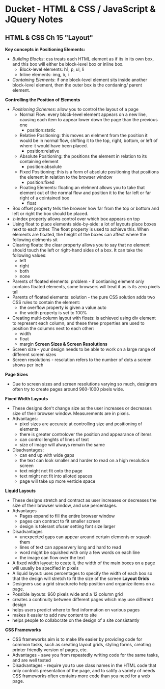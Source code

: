 # Ducket - HTML & CSS / JavaScript & JQuery Notes

## HTML & CSS Ch 15 "Layout"

**Key concepts in Positioning Elements:**
- *Building Blocks*: css treats each HTML element as if its in its own box, and this box will either be block-level box or inline box.
  * Block-level elements: h1, p, ul, li
  * Inline elements: img, b, i
- *Containing Elements*: if one block-level element sits inside another block-level element, then the outer box is the contianing/ parent element.

**Controlling the Position of Elements**
- *Positioning Schemes*: allow you to control the layout of a page
  * Normal Flow: every block-level element appears on a new line, causing each item to appear lower down the page than the previous one 
    - position:static
  * Relative Positioning: this moves an elelment from the position it would be in normal flow, shifting it to the top, right, bottom, or left of where it would have been placed.
     - position:relative
  * Absolute Positioning: the positions the element in relation to its containing element
     - position:absolute
  * Fixed Positioning: this is a form of absolute positioning that positions the element in relation to the browser window
     - position:fixed
  * Floating Elements: floating an elelment allows you to take that element out of the normal flow and position it to the far left or far right of a cointained box 
     - float
- Box offset property tells the browser how far from the top or bottom and left or right the box should be placed.
- z-index property allows control over which box appears on top
- Using float to place elements side-by-side: a lot of layouts place boxes next to each other. The float property is used to achieve this. When elements are floated, the height of the boxes can affect where the following elelments sit
- Clearing floats: the clear property allows you to say that no element should touch the left or right-hand sides of a box. It can take the following values:
  * left
  * right
  * both 
  * none
- Parents of floated elements: problem - if contianing element only contains floated elements, some browsers will treat it as is its zero pixels tall
- Parents of floated elements: solution - the pure CSS solution adds two CSS rules to contain the element:
  * the overflow property is given a value auto
  * the width property is set to 100%
- Creating multi-column layout with floats: is achieved using div element to represent each column, and these three properties are used to position the columns next to each other: 
  * width
  * float
  * margin
**Screen Sizes & Screen Resolutions**
- Screen size - your design needs to be able to work on a large range of different screen sizes
- Screen resolutions - resolution refers to the number of dots a screen shows per inch

**Page Sizes**
- Due to screen sizes and screen resolutions varying so much, designers often try to create pages around 960-1000 pixels wide.

**Fixed Width Layouts**
- These designs don't change size as the user increases or decreases size of their browser window. Measurements are in pixels.
- Advantages: 
  * pixel sizes are accurate at controlling size and positioning of elements
  * there is greater controlover the position and appearance of items
  * can control lenghts of lines of text
  * size of image will always remain the same
- Disadvantages:
  * can end up with wide gaps
  * the text can look smaller and harder to read on a high resolution screen
  * text might not fit onto the page
  * text might not fit into alloted spaces
  * page will take up more verticle space

**Liquid Layouts**
- These designs stretch and contract as user increases or decreases the size of their browser window, and use percentages.
- Advantages
  * Pages expand to fill the entire browser window
  * pages can contract to fit smaller screen
  * design is tolerant ofuser setting font size larger
- Disadvantages
  * unexpected gaps can appear around certain elements or squash them
  * lines of text can appearvery long and hard to read
  * word might be squished with only a few words on each line
  * the image can flow over the text
- A fixed width layout: to ceate it, the width of the main boxes on a page will usually be specified in pixels
- A liquid layout: uses percentages to specify the width of each box so that the design will stretch to fit the size of the screen
**Layout Grids**
- Designers use a grid structureto help position and organize items on a page.
- Possible layouts: 960 pixels wide and a 12 column grid
- creates a continuity between different pages which may use different design
- helps users predict where to find information on various pages
- makes it easier to add new content to site
- helps people to collaborate on the design of a site consistantly

**CSS Frameworks**
- CSS frameworks aim is to make life easier by providing code for common tasks, such as creating layout grids, styling forms, creating printer friendly version of pages, etc.
- Advantages - save you from repeatedly writing code for the same tasks, and are well tested
- Disadvantages - require you to use class names in the HTML code that only controls presentation of the page, and to satify a variety of needs CSS frameworks often contains more code than you need for a web page.
